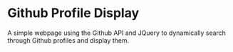 Github Profile Display
=======================

A simple webpage using the Github API and JQuery to dynamically search through Github profiles and display them.